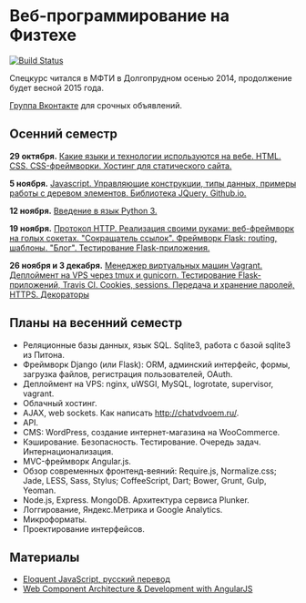 Веб-программирование на Физтехе
===============

[![Build Status](https://travis-ci.org/vpavlenko/web-programming.svg?branch=master)](https://travis-ci.org/vpavlenko/web-programming)

Спецкурс читался в МФТИ в Долгопрудном осенью 2014, продолжение будет весной 2015 года.

[Группа Вконтакте](https://vk.com/mipt_web) для срочных объявлений.


Осенний семестр
----

**29 октября.** [Какие языки и технологии используются на вебе. HTML. CSS. CSS-фреймворки. Хостинг для статического сайта.](01-html-css)

**5 ноября.** [Javascript. Управляющие конструкции, типы данных, примеры работы с деревом элементов. Библиотека JQuery. Github.io.](02-js)

**12 ноября.** [Введение в язык Python 3.](03-python)

**19 ноября.** [Протокол HTTP. Реализация своими руками: веб-фреймворк на голых сокетах. "Сокращатель ссылок". Фреймворк Flask: routing, шаблоны. "Блог". Тестирование Flask-приложения.](04-http)

**26 ноября и 3 декабря.** [Менеджер виртуальных машин Vagrant. Деплоймент на VPS через tmux и gunicorn. Тестирование Flask-приложений, Travis CI. Cookies, sessions. Передача и хранение паролей, HTTPS. Декораторы](05-cookies)

Планы на весенний семестр
-----

- Реляционные базы данных, язык SQL. Sqlite3, работа с базой sqlite3 из Питона.
- Фреймворк Django (или Flask): ORM, админский интерфейс, формы, загрузка файлов, регистрация пользователей, OAuth.
- Деплоймент на VPS: nginx, uWSGI, MySQL, logrotate, supervisor, vagrant.
- Облачный хостинг.
- AJAX, web sockets. Как написать http://chatvdvoem.ru/.
- API.
- CMS: WordPress, создание интернет-магазина на WooCommerce.
- Кэширование. Безопасность. Тестирование. Очередь задач. Интернационализация.
- MVC-фреймворк Angular.js.
- Обзор современных фронтенд-веяний: Require.js, Normalize.css; Jade, LESS, Sass, Stylus; CoffeeScript, Dart; Bower, Grunt, Gulp, Yeoman.
- Node.js, Express. MongoDB. Архитектура сервиса Plunker.
- Логгирование, Яндекс.Метрика и Google Analytics.
- Микроформаты.
- Проектирование интерфейсов.


Материалы
--

- [Eloquent JavaScript, русский перевод](http://habrahabr.ru/post/240219/)
- [Web Component Architecture & Development with AngularJS](https://leanpub.com/web-component-development-with-angularjs/read)
